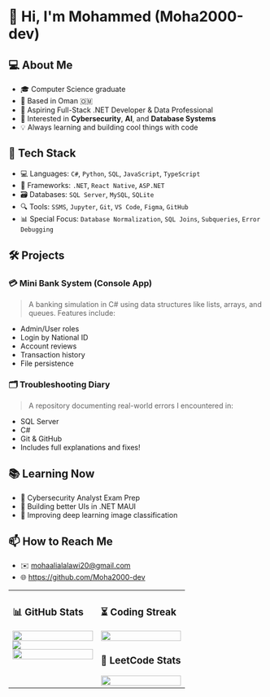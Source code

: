 # 👋 Hi, I'm Mohammed (Moha2000-dev)

## 💻 About Me
- 🎓 Computer Science graduate 
- 📍 Based in Oman 🇴🇲
- 💼 Aspiring Full-Stack .NET Developer & Data Professional
- 🔐 Interested in **Cybersecurity**, **AI**, and **Database Systems**
- 💡 Always learning and building cool things with code

## 🚀 Tech Stack
- 💻 Languages: `C#`, `Python`, `SQL`, `JavaScript`, `TypeScript`
- 🧱 Frameworks: `.NET`, `React Native`, `ASP.NET`
- 🗃️ Databases: `SQL Server`, `MySQL`, `SQLite`
- 🔍 Tools: `SSMS`, `Jupyter`, `Git`, `VS Code`, `Figma`, `GitHub`
- 📊 Special Focus: `Database Normalization`, `SQL Joins`, `Subqueries`, `Error Debugging`

## 🛠️ Projects
### 💳 Mini Bank System (Console App)
> A banking simulation in C# using data structures like lists, arrays, and queues. Features include:
- Admin/User roles
- Login by National ID
- Account reviews
- Transaction history
- File persistence

### 🗂️ Troubleshooting Diary
> A repository documenting real-world errors I encountered in:
- SQL Server
- C#
- Git & GitHub
- Includes full explanations and fixes!

## 📚 Learning Now
- 🔐 Cybersecurity Analyst Exam Prep
- 📱 Building better UIs in .NET MAUI
- 🤖 Improving deep learning image classification

## 📫 How to Reach Me
- ✉️ mohaalialalawi20@gmail.com
- 🌐 https://github.com/Moha2000-dev

<table>
  <tr>
    <td valign="top" width="50%">
      <h3>📊 GitHub Stats</h3>
      <img src="https://github-readme-stats.vercel.app/api?username=Moha2000-dev&show_icons=true&theme=tokyonight" width="100%" />
      <br/>
      <img src="https://komarev.com/ghpvc/?username=Moha2000-dev&color=brightgreen" />
      <br/>
      <img src="https://github-readme-stats.vercel.app/api/top-langs/?username=Moha2000-dev&layout=compact&theme=tokyonight" width="100%" />
    </td>
    <td valign="top" width="50%">
      <h3>⏳ Coding Streak</h3>
      <img src="https://github-readme-streak-stats.herokuapp.com?user=Moha2000-dev&theme=tokyonight" width="100%" />
      <br/>
      <h3>🧠 LeetCode Stats</h3>
      <img src="https://leetcard.jacoblin.cool/Moha2000-dev?theme=dark&font=Roboto&ext=heatmap" width="100%" />
    </td>
  </tr>
</table>

